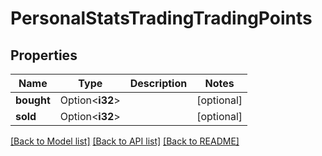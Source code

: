 # PersonalStatsTradingTradingPoints

## Properties

Name | Type | Description | Notes
------------ | ------------- | ------------- | -------------
**bought** | Option<**i32**> |  | [optional]
**sold** | Option<**i32**> |  | [optional]

[[Back to Model list]](../README.md#documentation-for-models) [[Back to API list]](../README.md#documentation-for-api-endpoints) [[Back to README]](../README.md)


